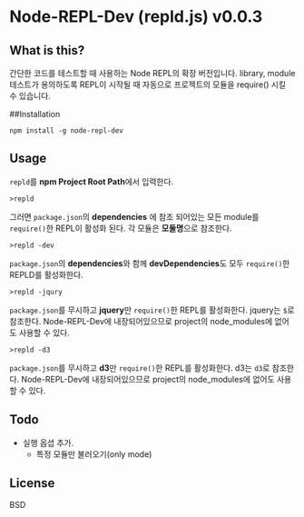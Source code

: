 # Node-REPL-Dev (repld.js) v0.0.3

## What is this?
간단한 코드를 테스트할 때 사용하는 Node REPL의 확장 버전입니다. library, module 테스트가 용의하도록 REPL이 시작될 때 자동으로 프로젝트의 모듈을 require() 시킬 수 있습니다. 

##Installation

    npm install -g node-repl-dev

## Usage

`repld`를 **npm Project Root Path**에서 입력한다. 

    >repld

그러면 `package.json`의 **dependencies** 에 참조 되어있는 모든 module를 `require()`한 REPL이 활성화 된다. 각 모듈은 **모둘명**으로 참조한다. 

    >repld -dev

`package.json`의 **dependencies**와 함께 **devDependencies**도 모두 `require()`한 REPLD를 활성화한다. 

    >repld -jqury

`package.json`를 무시하고 **jquery**만 `require()`한 REPL를 활성화한다. jquery는 `$`로 참조한다. Node-REPL-Dev에 내장되어있으므로 project의 node_modules에 없어도 사용할 수 있다. 

    >repld -d3

`package.json`를 무시하고 **d3**만 `require()`한 REPL를 활성화한다. d3는 `d3`로 참조한다. Node-REPL-Dev에 내장되어있으므로 project의 node_modules에 없어도 사용할 수 있다. 


## Todo
* 실행 옵셥 추가.
  * 특정 모듈만 불러오기(only mode)


## License
BSD
